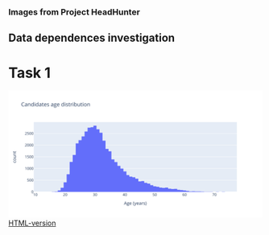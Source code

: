 ### Images from Project HeadHunter

## Data dependences investigation

# Task 1

![Histogram 1](Plotly_svg/Task1_histogram.svg "For HTML-version click link below")
[HTML-version](Plotly_html/Task1_histogram.html)